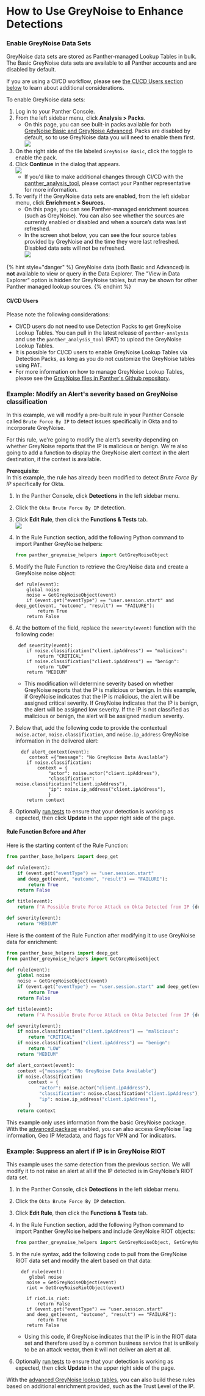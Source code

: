# How to Use GreyNoise to Enhance Detections

### Enable GreyNoise Data Sets

GreyNoise data sets are stored as Panther-managed Lookup Tables in bulk. The Basic GreyNoise data sets are available to all Panther accounts and are disabled by default.&#x20;

If you are using a CI/CD workflow, please see [the CI/CD Users section below](https://docs.panther.com/enrichment/greynoise/how-to-use-greynoise-to-enhance-detections#ci-cd-users) to learn about additional considerations.

To enable GreyNoise data sets:

1. Log in to your Panther Console.
2. From the left sidebar menu, click **Analysis > Packs**.
   * On this page, you can see built-in packs available for both [GreyNoise Basic and GreyNoise Advanced](basic-vs.-advanced.md). Packs are disabled by default, so to use GreyNoise data you will need to enable them first.\
     ![](<../../.gitbook/assets/image (44).png>)
3. On the right side of the tile labeled `GreyNoise Basic`, click the toggle to enable the pack.&#x20;
4. Click **Continue** in the dialog that appears.\
   ![](<../../.gitbook/assets/image (5).png>)
   * If you'd like to make additional changes through CI/CD with the [panther\_analysis\_tool](../../writing-detections/panther-analysis-tool.md), please contact your Panther representative for more information.
5. To verify if the GreyNoise data sets are enabled, from the left sidebar menu, click **Enrichment > Sources.**
   * On this page, you can see Panther-managed enrichment sources (such as GreyNoise). You can also see whether the sources are currently enabled or disabled and when a source’s data was last refreshed.&#x20;
   * In the screen shot below, you can see the four source tables provided by GreyNoise and the time they were last refreshed. Disabled data sets will not be refreshed.\
     ![](<../../.gitbook/assets/image (45).png>)

{% hint style="danger" %}
GreyNoise data (both Basic and Advanced) is **not** available to view or query in the Data Explorer. The "View in Data Explorer" option is hidden for GreyNoise tables, but may be shown for other Panther managed lookup sources.
{% endhint %}

#### CI/CD Users

Please note the following considerations:

* CI/CD users do not need to use Detection Packs to get GreyNoise Lookup Tables. You can pull in the latest release of `panther-analysis` and use the `panther_analysis_tool` (PAT) to upload the GreyNoise Lookup Tables.
* It is possible for CI/CD users to enable GreyNoise Lookup Tables via Detection Packs, as long as you do not customize the GreyNoise tables using PAT.
* For more information on how to manage GreyNoise Lookup Tables, please see the [GreyNoise files in Panther's Github repository](https://github.com/panther-labs/panther-analysis/tree/master/lookup\_tables/greynoise).&#x20;

### Example: Modify an Alert's severity based on GreyNoise classification

In this example, we will modify a pre-built rule in your Panther Console called `Brute Force By IP` to detect issues specifically in Okta and to incorporate GreyNoise.&#x20;

For this rule, we're going to modify the alert’s severity depending on whether GreyNoise reports that the IP is malicious or benign. We're also going to add a function to display the GreyNoise alert context in the alert destination, if the context is available.&#x20;

**Prerequisite**:\
In this example, the rule has already been modified to detect _Brute Force By IP_ specifically for Okta.

1. In the Panther Console, click **Detections** in the left sidebar menu.
2. Click the `Okta Brute Force By IP` detection.
3. Click **Edit Rule**, then click the **Functions & Tests** tab.\
   ![](<../../.gitbook/assets/image (52).png>)
4.  In the Rule Function section, add the following Python command to import Panther GreyNoise helpers:

    ```python
    from panther_greynoise_helpers import GetGreyNoiseObject
    ```
5.  Modify the Rule Function to retrieve the GreyNoise data and create a GreyNoise noise object:

    ```
    def rule(event):
        global noise
        noise = GetGreyNoiseObject(event)
        if (event.get("eventType") == "user.session.start" and deep_get(event, "outcome", "result") == "FAILURE"):
            return True
        return False
    ```
6.  At the bottom of the field, replace the `severity(event)` function with the following code:&#x20;

    ```
     def severity(event):   
        if noise.classification("client.ipAddress") == "malicious":
            return "CRITICAL"
        if noise.classification("client.ipAddress") == "benign":
            return "LOW"
        return "MEDIUM"
    ```

    * This modification will determine severity based on whether GreyNoise reports that the IP is malicious or benign. In this example, if GreyNoise indicates that the IP is malicious, the alert will be assigned critical severity. If GreyNoise indicates that the IP is benign, the alert will be assigned low severity. If the IP is not classified as malicious or benign, the alert will be assigned medium severity.
7.  Below that, add the following code to provide the contextual `noise.actor`, `noise.classification`, and `noise.ip_address` GreyNoise information in the delivered alert:

    ```
      def alert_context(event): 
         context ={"message": "No GreyNoise Data Available"}
        if noise.classification:
            context = {
                "actor": noise.actor("client.ipAddress"),
                "classification": noise.classification("client.ipAddress"),
                "ip": noise.ip_address("client.ipAddress"),
                }
        return context
    ```
8. Optionally [run tests](https://docs.panther.com/writing-detections/testing) to ensure that your detection is working as expected, then click **Update** in the upper right side of the page.



#### Rule Function Before and After

Here is the starting content of the Rule Function:

```python
from panther_base_helpers import deep_get

def rule(event):
    if (event.get("eventType") == "user.session.start"
    and deep_get(event, "outcome", "result") == "FAILURE"):
        return True
    return False

def title(event):
    return f"A Possible Brute Force Attack on Okta Detected from IP {deep_get(event, 'client', 'ipAddress')}"

def severity(event):
    return "MEDIUM"
```

Here is the content of the Rule Function after modifying it to use GreyNoise data for enrichment:

```python
from panther_base_helpers import deep_get
from panther_greynoise_helpers import GetGreyNoiseObject

def rule(event):
    global noise
    noise = GetGreyNoiseObject(event)
    if (event.get("eventType") == "user.session.start" and deep_get(event, "outcome", "result") == "FAILURE"):
        return True
    return False

def title(event):
    return f"A Possible Brute Force Attack on Okta Detected from IP {deep_get(event, 'client', 'ipAddress')}"

def severity(event):
    if noise.classification("client.ipAddress") == "malicious":
        return "CRITICAL"
    if noise.classification("client.ipAddress") == "benign":
        return "LOW"
    return "MEDIUM"

def alert_context(event):
    context ={"message": "No GreyNoise Data Available"}
    if noise.classification:
        context = {
            "actor": noise.actor("client.ipAddress"),
            "classification": noise.classification("client.ipAddress"),
            "ip": noise.ip_address("client.ipAddress"),
        }
    return context
```

This example only uses information from the basic GreyNoise package. With the [advanced package](basic-vs.-advanced.md) enabled, you can also access GreyNoise Tag information, Geo IP Metadata, and flags for VPN and Tor indicators.

### Example: Suppress an alert if IP is in GreyNoise RIOT

This example uses the same detection from the previous section. We will modify it to not raise an alert at all if the IP detected is in GreyNoise’s RIOT data set.

1. In the Panther Console, click **Detections** in the left sidebar menu.
2. Click the `Okta Brute Force By IP` detection.
3. Click **Edit Rule**, then click the **Functions & Tests** tab.
4.  In the Rule Function section, add the following Python command to import Panther GreyNoise helpers and include GreyNoise RIOT objects:

    ```python
    from panther_greynoise_helpers import GetGreyNoiseObject, GetGreyNoiseRiotObject
    ```
5.  In the rule syntax, add the following code to pull from the GreyNoise RIOT data set and modify the alert based on that data:&#x20;

    ```
      def rule(event): 
         global noise
        noise = GetGreyNoiseObject(event)
        riot = GetGreyNoiseRiotObject(event)
        
        if riot.is_riot:
            return False
        if (event.get("eventType") == "user.session.start" 
        and deep_get(event, "outcome", "result") == "FAILURE"):
            return True
        return False
    ```

    * &#x20;Using this code, if GreyNoise indicates that the IP is in the RIOT data set and therefore used by a common business service that is unlikely to be an attack vector, then it will not deliver an alert at all.
6. Optionally [run tests](https://docs.panther.com/writing-detections/testing) to ensure that your detection is working as expected, then click **Update** in the upper right side of the page.

With the [advanced GreyNoise lookup tables](basic-vs.-advanced.md), you can also build these rules based on additional enrichment provided, such as the Trust Level of the IP.
